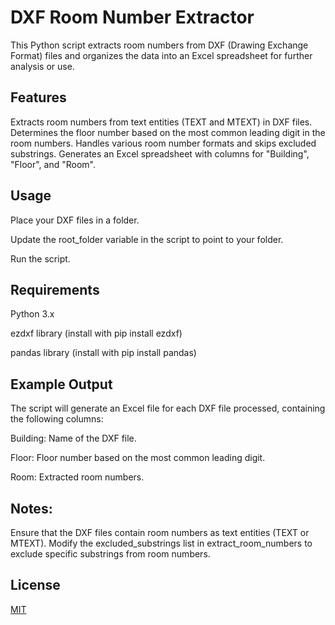 # DXF Room Number Extractor
This Python script extracts room numbers from DXF (Drawing Exchange Format) files and organizes the data into an Excel spreadsheet for further analysis or use.

## Features
Extracts room numbers from text entities (TEXT and MTEXT) in DXF files.
Determines the floor number based on the most common leading digit in the room numbers.
Handles various room number formats and skips excluded substrings.
Generates an Excel spreadsheet with columns for "Building", "Floor", and "Room".

## Usage
Place your DXF files in a folder.

Update the root_folder variable in the script to point to your folder.

Run the script.

## Requirements
Python 3.x

ezdxf library (install with pip install ezdxf)

pandas library (install with pip install pandas)

## Example Output
The script will generate an Excel file for each DXF file processed, containing the following columns:

Building: Name of the DXF file.

Floor: Floor number based on the most common leading digit.

Room: Extracted room numbers.

## Notes:

Ensure that the DXF files contain room numbers as text entities (TEXT or MTEXT).
Modify the excluded_substrings list in extract_room_numbers to exclude specific substrings from room numbers.
## License
[MIT](https://choosealicense.com/licenses/mit/)
